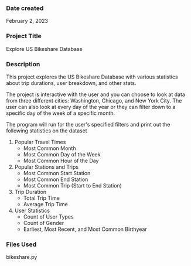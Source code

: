 ### Date created
February 2, 2023

### Project Title
Explore US Bikeshare Database

### Description
This project explores the US Bikeshare Database with various statistics about trip durations, user breakdown, and other stats. 

The project is interactive with the user and you can choose to look at data from three different cities: Washington, Chicago, and New York City. The user can also look at every day of the year or they can filter down to a specific day of the week of a specific month.

The program will run for the user's specified filters and print out the following statistics on the dataset

1. Popular Travel Times
    - Most Common Month
    - Most Common Day of the Week
    - Most Common Hour of the Day
2. Popular Stations and Trips
   - Most Common Start Station
   - Most Common End Station
   - Most Common Trip (Start to End Station)
3. Trip Duration
   - Total Trip Time
   - Average Trip Time
4. User Statistics
   - Count of User Types
   - Count of Gender
   - Earliest, Most Recent, and Most Common Birthyear

### Files Used
bikeshare.py
